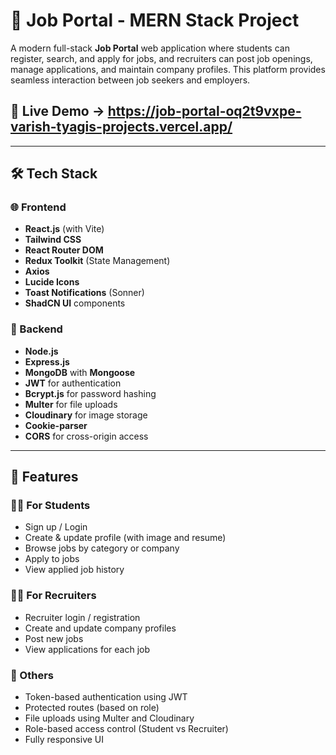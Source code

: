 # 💼 Job Portal - MERN Stack Project

A modern full-stack **Job Portal** web application where students can register, search, and apply for jobs, and recruiters can post job openings, manage applications, and maintain company profiles. This platform provides seamless interaction between job seekers and employers.

## 🔗 Live Demo -> https://job-portal-oq2t9vxpe-varish-tyagis-projects.vercel.app/

---

## 🛠️ Tech Stack

### 🌐 Frontend
- **React.js** (with Vite)
- **Tailwind CSS**
- **React Router DOM**
- **Redux Toolkit** (State Management)
- **Axios**
- **Lucide Icons**
- **Toast Notifications** (Sonner)
- **ShadCN UI** components

### 🔧 Backend
- **Node.js**
- **Express.js**
- **MongoDB** with **Mongoose**
- **JWT** for authentication
- **Bcrypt.js** for password hashing
- **Multer** for file uploads
- **Cloudinary** for image storage
- **Cookie-parser**
- **CORS** for cross-origin access

---

## 🔑 Features

### 👨‍🎓 For Students
- Sign up / Login
- Create & update profile (with image and resume)
- Browse jobs by category or company
- Apply to jobs
- View applied job history

### 🧑‍💼 For Recruiters
- Recruiter login / registration
- Create and update company profiles
- Post new jobs
- View applications for each job

### 🧩 Others
- Token-based authentication using JWT
- Protected routes (based on role)
- File uploads using Multer and Cloudinary
- Role-based access control (Student vs Recruiter)
- Fully responsive UI



